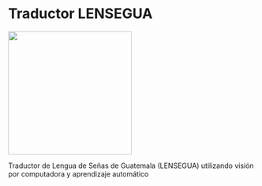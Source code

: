 # Traductor LENSEGUA
<img src="https://raw.githubusercontent.com/achleey/TraductirLENSEGUA/main/src/LENSEGUA.jpeg" width="250">


Traductor de Lengua de Señas de Guatemala (LENSEGUA) utilizando visión por computadora y aprendizaje automático
